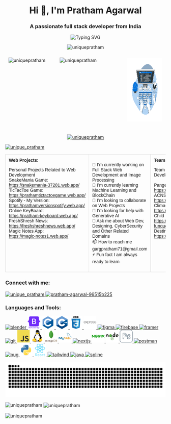 <h1 align="center">Hi 👋, I'm Pratham Agarwal</h1>
<h3 align="center">A passionate full stack developer from India</h3>

<div align="center">
    <img src="https://readme-typing-svg.demolab.com?font=Fira+Code&pause=1000&color=31ABE1&center=true&width=435&lines=Full+Stack+Developer;C+Programmer;Great+Learner;and+Tech+Enthusiast;Nice+to+meet+you+!" alt="Typing SVG" />
</div>

<p align="center">
    <img src="https://komarev.com/ghpvc/?username=uniquepratham&label=Profile%20views&color=0e75b6&style=flat" alt="uniquepratham" />
</p>


<div style="display: flex; justify-content: space-around; align-items: center; width: 100%;">
  <span style="margin: 10px; width: 30%; display: flex; justify-content: center;">
    <img src="2.gif" alt="uniquepratham" height="200" width="235"/>
  </span>
  <span style="width: 40%; display: flex; justify-content: center;">
    <img src="https://user-images.githubusercontent.com/74038190/225813708-98b745f2-7d22-48cf-9150-083f1b00d6c9.gif" alt="uniquepratham" height="200" width="350"/>
  </span>
  <span style="margin: 10px; width: 30%; display: flex; justify-content: center;">
    <img src="1.gif" alt="uniquepratham" height="200" width="235"/>
  </span>
</div>

<br>

<p align="center">
  <a href="https://github.com/ryo-ma/github-profile-trophy">
    <img src="https://github-profile-trophy.vercel.app/?username=uniquepratham" alt="uniquepratham" />
  </a>
</p>

<p align="left">
  <a href="https://twitter.com/unique_pratham" target="blank">
    <img src="https://img.shields.io/twitter/follow/unique_pratham?logo=twitter&style=for-the-badge" alt="unique_pratham" />
  </a>
</p>
<table style="width: 100%; border-collapse: collapse; font-family: Arial, sans-serif;">
  <tr>
    <td style="vertical-align: top; padding: 10px; border: 1px solid #ddd; width: 30%;">
      <strong>Web Projects:</strong>
      <ul style="list-style: none; padding: 0;">
        <li>Personal Projects Related to Web Development</li>
        <li>
          SnakeMania Game:<br> <a href="https://snakemania-37281.web.app/" target="_blank">https://snakemania-37281.web.app/</a>
        </li>
        <li>
          TicTacToe Game:<br> <a href="https://prathamtictactoegame.web.app/" target="_blank">https://prathamtictactoegame.web.app/</a>
        </li>
        <li>
          Spotify - My Version:<br> <a href="https://prathamversionspotify.web.app/" target="_blank">https://prathamversionspotify.web.app/</a>
        </li>
        <li>
          Online KeyBoard:<br> <a href="https://pratham-keyboard.web.app/" target="_blank">https://pratham-keyboard.web.app/</a>
        </li>
        <li>
          FreshShresh News:<br> <a href="https://freshshreshnews.web.app/" target="_blank">https://freshshreshnews.web.app/</a>
        </li>
        <li>
          Magic Notes App:<br> <a href="https://magic-notes1.web.app/" target="_blank">https://magic-notes1.web.app/</a>
        </li>
      </ul>
    </td>
     <td style="vertical-align: top; padding: 10px; border: 1px solid #ddd; width: 40%;">
      <ul style="list-style: none; padding: 0;">
        <li>🔭 I’m currently working on Full Stack Web Development and Image Processing</li>
        <li>🌱 I’m currently learning Machine Learning and BlockChain</li>
        <li>👯 I’m looking to collaborate on Web Projects</li>
        <li>🤝 I’m looking for help with Generative AI</li>
        <li>💬 Ask me about Web Dev, Designing, CyberSecurity and Other Related Domains</li>
        <li>📫 How to reach me gargpratham71@gmail.com</li>
        <li>⚡ Fun fact I am always ready to learn</li>
      </ul>
    </td>
    <td style="vertical-align: top; padding: 10px; border: 1px solid #ddd; width: 30%;">
      <strong>Team Web Projects:</strong>
      <ul style="list-style: none; padding: 0;">
        <li>Team Projects Related to Web Development</li>
        <br>
        <li>
          Pangea News:<br> <a href="https://pangeanews.vercel.app/" target="_blank">https://pangeanews.vercel.app/</a>
        </li>
        <li>
          ACNS Company:<br> <a href="https://acns.vercel.app/" target="_blank">https://acns.vercel.app/</a>
        </li>
        <li>
          ClimaGuard:<br> <a href="https://climaguard.vercel.app/" target="_blank">https://climaguard.vercel.app/</a>
        </li>
        <li>
          Child Rights:<br> <a href="https://bal-adhikar-funquest.vercel.app/" target="_blank">https://bal-adhikar-funquest.vercel.app/</a>
        </li>
        <li>
          Destiny One:<br> <a href="https://destinyone.vercel.app/" target="_blank">https://destinyone.vercel.app/</a>
        </li>
      </ul>
    </td>
  </tr>
</table>

<h3 align="left">Connect with me:</h3>
<p align="left">
  <a href="https://twitter.com/unique_pratham" target="blank">
    <img align="center" src="https://raw.githubusercontent.com/rahuldkjain/github-profile-readme-generator/master/src/images/icons/Social/twitter.svg" alt="unique_pratham" height="30" width="40" />
  </a>
  <a href="https://linkedin.com/in/pratham-agarwal-96515b225" target="blank">
    <img align="center" src="https://raw.githubusercontent.com/rahuldkjain/github-profile-readme-generator/master/src/images/icons/Social/linked-in-alt.svg" alt="pratham-agarwal-96515b225" height="30" width="40" />
  </a>
</p>

<h3 align="left">Languages and Tools:</h3>
<p align="left">
  <a href="https://www.blender.org/" target="_blank" rel="noreferrer">
    <img src="https://download.blender.org/branding/community/blender_community_badge_white.svg" alt="blender" width="40" height="40"/>
  </a>
  <a href="https://getbootstrap.com" target="_blank" rel="noreferrer">
    <img src="https://raw.githubusercontent.com/devicons/devicon/master/icons/bootstrap/bootstrap-plain-wordmark.svg" alt="bootstrap" width="40" height="40"/>
  </a>
  <a href="https://www.cprogramming.com/" target="_blank" rel="noreferrer">
    <img src="https://raw.githubusercontent.com/devicons/devicon/master/icons/c/c-original.svg" alt="c" width="40" height="40"/>
  </a>
  <a href="https://www.w3schools.com/cpp/" target="_blank" rel="noreferrer">
    <img src="https://raw.githubusercontent.com/devicons/devicon/master/icons/cplusplus/cplusplus-original.svg" alt="cplusplus" width="40" height="40"/>
  </a>
  <a href="https://www.w3schools.com/css/" target="_blank" rel="noreferrer">
    <img src="https://raw.githubusercontent.com/devicons/devicon/master/icons/css3/css3-original-wordmark.svg" alt="css3" width="40" height="40"/>
  </a>
  <a href="https://expressjs.com" target="_blank" rel="noreferrer">
    <img src="https://raw.githubusercontent.com/devicons/devicon/master/icons/express/express-original-wordmark.svg" alt="express" width="40" height="40"/>
  </a>
  <a href="https://www.figma.com/" target="_blank" rel="noreferrer">
    <img src="https://www.vectorlogo.zone/logos/figma/figma-icon.svg" alt="figma" width="40" height="40"/>
  </a>
  <a href="https://firebase.google.com/" target="_blank" rel="noreferrer">
    <img src="https://www.vectorlogo.zone/logos/firebase/firebase-icon.svg" alt="firebase" width="40" height="40"/>
  </a>
  <a href="https://www.framer.com/" target="_blank" rel="noreferrer">
    <img src="https://www.vectorlogo.zone/logos/framer/framer-icon.svg" alt="framer" width="40" height="40"/>
  </a>
  <a href="https://git-scm.com/" target="_blank" rel="noreferrer">
    <img src="https://www.vectorlogo.zone/logos/git-scm/git-scm-icon.svg" alt="git" width="40" height="40"/>
  </a>
  <a href="https://developer.mozilla.org/en-US/docs/Web/JavaScript" target="_blank" rel="noreferrer">
    <img src="https://raw.githubusercontent.com/devicons/devicon/master/icons/javascript/javascript-original.svg" alt="javascript" width="40" height="40"/>
  </a>
  <a href="https://www.linux.org/" target="_blank" rel="noreferrer">
    <img src="https://raw.githubusercontent.com/devicons/devicon/master/icons/linux/linux-original.svg" alt="linux" width="40" height="40"/>
  </a>
  <a href="https://www.mongodb.com/" target="_blank" rel="noreferrer">
    <img src="https://raw.githubusercontent.com/devicons/devicon/master/icons/mongodb/mongodb-original-wordmark.svg" alt="mongodb" width="40" height="40"/>
  </a>
  <a href="https://www.mysql.com/" target="_blank" rel="noreferrer">
    <img src="https://raw.githubusercontent.com/devicons/devicon/master/icons/mysql/mysql-original-wordmark.svg" alt="mysql" width="40" height="40"/>
  </a>
  <a href="https://nextjs.org/" target="_blank" rel="noreferrer">
    <img src="https://cdn.worldvectorlogo.com/logos/nextjs-2.svg" alt="nextjs" width="40" height="40"/>
  </a>
  <a href="https://www.nginx.com" target="_blank" rel="noreferrer">
    <img src="https://raw.githubusercontent.com/devicons/devicon/master/icons/nginx/nginx-original.svg" alt="nginx" width="40" height="40"/>
  </a>
  <a href="https://nodejs.org" target="_blank" rel="noreferrer">
    <img src="https://raw.githubusercontent.com/devicons/devicon/master/icons/nodejs/nodejs-original-wordmark.svg" alt="nodejs" width="40" height="40"/>
  </a>
  <a href="https://www.photoshop.com/en" target="_blank" rel="noreferrer">
    <img src="https://raw.githubusercontent.com/devicons/devicon/master/icons/photoshop/photoshop-line.svg" alt="photoshop" width="40" height="40"/>
  </a>
  <a href="https://postman.com" target="_blank" rel="noreferrer">
    <img src="https://www.vectorlogo.zone/logos/getpostman/getpostman-icon.svg" alt="postman" width="40" height="40"/>
  </a>
  <a href="https://pugjs.org" target="_blank" rel="noreferrer">
    <img src="https://cdn.worldvectorlogo.com/logos/pug.svg" alt="pug" width="40" height="40"/>
  </a>
  <a href="https://www.python.org" target="_blank" rel="noreferrer">
    <img src="https://raw.githubusercontent.com/devicons/devicon/master/icons/python/python-original.svg" alt="python" width="40" height="40"/>
  </a>
  <a href="https://reactjs.org/" target="_blank" rel="noreferrer">
    <img src="https://raw.githubusercontent.com/devicons/devicon/master/icons/react/react-original-wordmark.svg" alt="react" width="40" height="40"/>
  </a>
  <a href="https://tailwindcss.com/" target="_blank" rel="noreferrer">
    <img src="https://www.vectorlogo.zone/logos/tailwindcss/tailwindcss-icon.svg" alt="tailwind" width="40" height="40"/>
  </a>
  <a href="https://www.java.com/en/" target="_blank" rel="noreferrer">
    <img src="https://upload.wikimedia.org/wikipedia/de/e/e1/Java-Logo.svg" alt="java" width="25" height="40"/>
  </a>
    <a href="https://spline.design/" target="_blank" rel="noreferrer">
    <img src="https://spline.design/_next/image?url=%2F_next%2Fstatic%2Fmedia%2Fspline_logo.647803e0.png&w=64&q=75" alt="spline" width="25" height="40"/>
  </a>
</p>
<img alt="GitHub Snake" src="https://raw.githubusercontent.com/UniquePratham/UniquePratham/output/github-contribution-grid-snake.svg" />
<p><img align="left" src="https://github-readme-stats.vercel.app/api/top-langs?username=uniquepratham&show_icons=true&locale=en&layout=compact" alt="uniquepratham" /></p>

<p>&nbsp;<img align="center" src="https://github-readme-stats.vercel.app/api?username=uniquepratham&show_icons=true&locale=en" alt="uniquepratham" /></p>

<p><img align="center" src="https://github-readme-streak-stats.herokuapp.com/?user=uniquepratham&" alt="uniquepratham" /></p>
